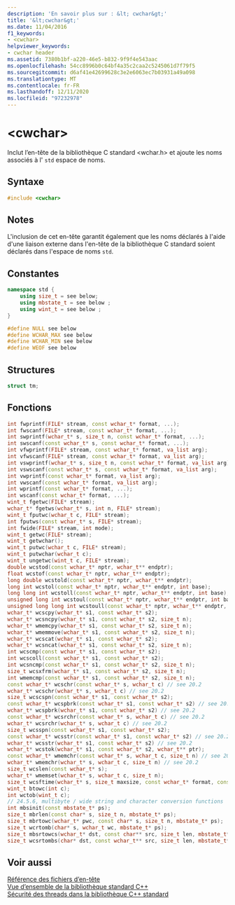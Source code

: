 ```yaml
---
description: 'En savoir plus sur : &lt; cwchar&gt;'
title: '&lt;cwchar&gt;'
ms.date: 11/04/2016
f1_keywords:
- <cwchar>
helpviewer_keywords:
- cwchar header
ms.assetid: 7380b1bf-a220-46e5-b832-9f9f4e543aac
ms.openlocfilehash: 54cc8996b0c64bf4a35c2caa2c5245061d7f79f5
ms.sourcegitcommit: d6af41e42699628c3e2e6063ec7b03931a49a098
ms.translationtype: MT
ms.contentlocale: fr-FR
ms.lasthandoff: 12/11/2020
ms.locfileid: "97232978"
---
```

# <a name="ltcwchargt"></a>&lt;cwchar&gt;

Inclut l’en-tête de la bibliothèque C standard \<wchar.h> et ajoute les noms associés à l' `std` espace de noms.

## <a name="syntax"></a>Syntaxe

```cpp
#include <cwchar>
```

## <a name="remarks"></a>Notes

L'inclusion de cet en-tête garantit également que les noms déclarés à l'aide d'une liaison externe dans l'en-tête de la bibliothèque C standard soient déclarés dans l'espace de noms `std`.

## <a name="constants"></a>Constantes

```cpp
namespace std {
    using size_t = see below;
    using mbstate_t = see below ;
    using wint_t = see below ;
}

#define NULL see below
#define WCHAR_MAX see below
#define WCHAR_MIN see below
#define WEOF see below
```

## <a name="structs"></a>Structures

```cpp
struct tm;
```

## <a name="functions"></a>Fonctions

```cpp
int fwprintf(FILE* stream, const wchar_t* format, ...);
int fwscanf(FILE* stream, const wchar_t* format, ...);
int swprintf(wchar_t* s, size_t n, const wchar_t* format, ...);
int swscanf(const wchar_t* s, const wchar_t* format, ...);
int vfwprintf(FILE* stream, const wchar_t* format, va_list arg);
int vfwscanf(FILE* stream, const wchar_t* format, va_list arg);
int vswprintf(wchar_t* s, size_t n, const wchar_t* format, va_list arg);
int vswscanf(const wchar_t* s, const wchar_t* format, va_list arg);
int vwprintf(const wchar_t* format, va_list arg);
int vwscanf(const wchar_t* format, va_list arg);
int wprintf(const wchar_t* format, ...);
int wscanf(const wchar_t* format, ...);
wint_t fgetwc(FILE* stream);
wchar_t* fgetws(wchar_t* s, int n, FILE* stream);
wint_t fputwc(wchar_t c, FILE* stream);
int fputws(const wchar_t* s, FILE* stream);
int fwide(FILE* stream, int mode);
wint_t getwc(FILE* stream);
wint_t getwchar();
wint_t putwc(wchar_t c, FILE* stream);
wint_t putwchar(wchar_t c);
wint_t ungetwc(wint_t c, FILE* stream);
double wcstod(const wchar_t* nptr, wchar_t** endptr);
float wcstof(const wchar_t* nptr, wchar_t** endptr);
long double wcstold(const wchar_t* nptr, wchar_t** endptr);
long int wcstol(const wchar_t* nptr, wchar_t** endptr, int base);
long long int wcstoll(const wchar_t* nptr, wchar_t** endptr, int base);
unsigned long int wcstoul(const wchar_t* nptr, wchar_t** endptr, int base);
unsigned long long int wcstoull(const wchar_t* nptr, wchar_t** endptr, int base);
wchar_t* wcscpy(wchar_t* s1, const wchar_t* s2);
wchar_t* wcsncpy(wchar_t* s1, const wchar_t* s2, size_t n);
wchar_t* wmemcpy(wchar_t* s1, const wchar_t* s2, size_t n);
wchar_t* wmemmove(wchar_t* s1, const wchar_t* s2, size_t n);
wchar_t* wcscat(wchar_t* s1, const wchar_t* s2);
wchar_t* wcsncat(wchar_t* s1, const wchar_t* s2, size_t n);
int wcscmp(const wchar_t* s1, const wchar_t* s2);
int wcscoll(const wchar_t* s1, const wchar_t* s2);
int wcsncmp(const wchar_t* s1, const wchar_t* s2, size_t n);
size_t wcsxfrm(wchar_t* s1, const wchar_t* s2, size_t n);
int wmemcmp(const wchar_t* s1, const wchar_t* s2, size_t n);
const wchar_t* wcschr(const wchar_t* s, wchar_t c) // see 20.2
wchar_t* wcschr(wchar_t* s, wchar_t c) // see 20.2
size_t wcscspn(const wchar_t* s1, const wchar_t* s2);
const wchar_t* wcspbrk(const wchar_t* s1, const wchar_t* s2) // see 20.2
wchar_t* wcspbrk(wchar_t* s1, const wchar_t* s2) // see 20.2
const wchar_t* wcsrchr(const wchar_t* s, wchar_t c) // see 20.2
wchar_t* wcsrchr(wchar_t* s, wchar_t c) // see 20.2
size_t wcsspn(const wchar_t* s1, const wchar_t* s2);
const wchar_t* wcsstr(const wchar_t* s1, const wchar_t* s2) // see 20.2
wchar_t* wcsstr(wchar_t* s1, const wchar_t* s2) // see 20.2
wchar_t* wcstok(wchar_t* s1, const wchar_t* s2, wchar_t** ptr);
const wchar_t* wmemchr(const wchar_t* s, wchar_t c, size_t n) // see 20.2
wchar_t* wmemchr(wchar_t* s, wchar_t c, size_t n) // see 20.2
size_t wcslen(const wchar_t* s);
wchar_t* wmemset(wchar_t* s, wchar_t c, size_t n);
size_t wcsftime(wchar_t* s, size_t maxsize, const wchar_t* format, const struct tm* timeptr);
wint_t btowc(int c);
int wctob(wint_t c);
// 24.5.6, multibyte / wide string and character conversion functions
int mbsinit(const mbstate_t* ps);
size_t mbrlen(const char* s, size_t n, mbstate_t* ps);
size_t mbrtowc(wchar_t* pwc, const char* s, size_t n, mbstate_t* ps);
size_t wcrtomb(char* s, wchar_t wc, mbstate_t* ps);
size_t mbsrtowcs(wchar_t* dst, const char** src, size_t len, mbstate_t* ps);
size_t wcsrtombs(char* dst, const wchar_t** src, size_t len, mbstate_t* ps);
```

## <a name="see-also"></a>Voir aussi

[Référence des fichiers d’en-tête](../standard-library/cpp-standard-library-header-files.md)\
[Vue d’ensemble de la bibliothèque standard C++](../standard-library/cpp-standard-library-overview.md)\
[Sécurité des threads dans la bibliothèque C++ standard](../standard-library/thread-safety-in-the-cpp-standard-library.md)
